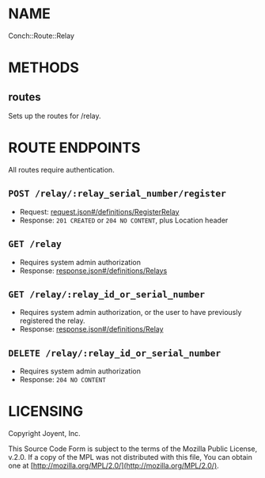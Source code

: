 # NAME

Conch::Route::Relay

# METHODS

## routes

Sets up the routes for /relay.

# ROUTE ENDPOINTS

All routes require authentication.

## `POST /relay/:relay_serial_number/register`

- Request: [request.json#/definitions/RegisterRelay](../json-schema/request.json#/definitions/RegisterRelay)
- Response: `201 CREATED` or `204 NO CONTENT`, plus Location header

## `GET /relay`

- Requires system admin authorization
- Response: [response.json#/definitions/Relays](../json-schema/response.json#/definitions/Relays)

## `GET /relay/:relay_id_or_serial_number`

- Requires system admin authorization, or the user to have previously registered the relay.
- Response: [response.json#/definitions/Relay](../json-schema/response.json#/definitions/Relay)

## `DELETE /relay/:relay_id_or_serial_number`

- Requires system admin authorization
- Response: `204 NO CONTENT`

# LICENSING

Copyright Joyent, Inc.

This Source Code Form is subject to the terms of the Mozilla Public License,
v.2.0. If a copy of the MPL was not distributed with this file, You can obtain
one at [http://mozilla.org/MPL/2.0/](http://mozilla.org/MPL/2.0/).
